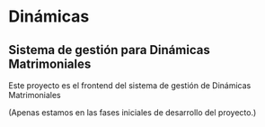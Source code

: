 # Dinámicas
## Sistema de gestión para Dinámicas Matrimoniales

Este proyecto es el frontend del sistema de gestión de Dinámicas Matrimoniales  

(Apenas estamos en las fases iniciales de desarrollo del proyecto.) 